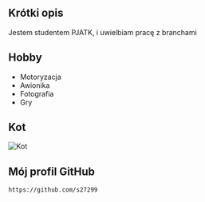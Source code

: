 ## Krótki opis
Jestem studentem PJATK, i uwielbiam pracę z branchami

## Hobby
- Motoryzacja
- Awionika 
- Fotografia
- Gry

## Kot
![Kot](https://www.google.com/url?sa=i&url=https%3A%2F%2Fwww.purina.pl%2Fnode%2F4031&psig=AOvVaw1134xonY5cvgn29JpyDPfO&ust=1671555713948000&source=images&cd=vfe&ved=0CA0QjRxqFwoTCIjnnLaUhvwCFQAAAAAdAAAAABAD)

## Mój profil GitHub
 `https://github.com/s27299`